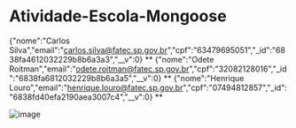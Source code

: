 ﻿# Atividade-Escola-Mongoose

{"nome":"Carlos Silva","email":"carlos.silva@fatec.sp.gov.br","cpf":"63479695051","_id":"6838fa4612032229b8b6a3a3","__v":0} \**
{"nome":"Odete Roitman","email":"odete.roitman@fatec.sp.gov.br","cpf":"32082128016","_id":"6838fa6812032229b8b6a3a5","__v":0} \**
{"nome":"Henrique Louro","email":"henrique.louro@fatec.sp.gov.br","cpf":"07494812857","_id":"6838fd40efa2190aea3007c4","__v":0} \**

![image](https://github.com/user-attachments/assets/a8fd0508-5da6-4d17-b88b-c494162bcaaa)
